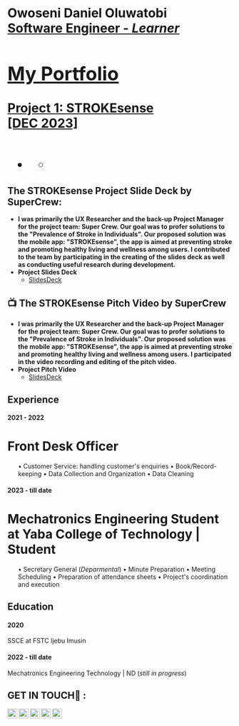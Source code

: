 <h1>Owoseni Daniel Oluwatobi<br/><a href="">Software Engineer - <i>Learner</i>

<h2>My Portfolio</h2>
  <b>Project 1: STROKEsense</b> <br>
   [DEC 2023]

<h2> </h2>

- <b> </b>
  - [ ]()

<h2>The STROKEsense Project Slide Deck by SuperCrew:</h2>

- <b>I was primarily the UX Researcher and the back-up Project Manager for the project team: Super Crew. Our goal was to profer solutions to the "Prevalence of Stroke in Individuals".
  Our proposed  solution was the mobile app: "STROKEsense", the app is aimed at preventing stroke and promoting healthy living and wellness among users. I contributed to the team by participating in the creating of the slides deck as well as conducting useful research during development. </b>
- <b>Project Slides Deck</b>
  - [SlidesDeck](https://tome.app/supercrew/strokesense-health-awareness-app-clq7xm0zx03w6o261xslvjt5o)
<h2>📺 The STROKEsense Pitch Video by SuperCrew</h2>

- <b>I was primarily the UX Researcher and the back-up Project Manager for the project team: Super Crew. Our goal was to profer solutions to the "Prevalence of Stroke in Individuals".
  Our proposed  solution was the mobile app: "STROKEsense", the app is aimed at preventing stroke and promoting healthy living and wellness among users. I participated in the video recording and editing of the pitch video. </b>
- <b>Project Pitch Video</b>
  - [SlidesDeck](https://www.youtube.com/watch?v=5yKmj6Pz5Y0)

<h2>Experience</h2>
<h4>2021 - 2022</h4>
<h1>Front Desk Officer</h1>
<ul>
  • Customer Service: handling customer's enquiries  • Book/Record-keeping  • Data Collection and Organization  • Data Cleaning
</ul>

<h4>2023 - till date</h4>
<h1>Mechatronics Engineering Student at Yaba College of Technology  | Student</h1>
<ul>
  • Secretary General (<i>Deparmental</i>)  • Minute Preparation  • Meeting Scheduling  • Preparation of attendance sheets  • Project's coordination and execution
</ul>

<h2>Education</h2>
<h4>2020</h4>
<p>SSCE at FSTC Ijebu Imusin</p>
<h4>2022 - till date</h4>
<p>Mechatronics Engineering Technology | ND (<i>still in progress</i>)</p>

<h2>  GET IN TOUCH🤳  :</h2>

[<img align="left" alt="OwoseniDaniel | YouTube" width="22px" src="https://cdn.jsdelivr.net/npm/simple-icons@v3/icons/gmail.svg" />][gmail]
[<img align="left" alt="OwoseniDaniel | Twitter" width="22px" src="https://cdn.jsdelivr.net/npm/simple-icons@v3/icons/twitter.svg" />][twitter]
[<img align="left" alt="OwoseniDaniel | LinkedIn" width="22px" src="https://cdn.jsdelivr.net/npm/simple-icons@v3/icons/linkedin.svg" />][linkedin]
[<img align="left" alt="OwoseniDaniel | Instagram" width="22px" src="https://cdn.jsdelivr.net/npm/simple-icons@v3/icons/instagram.svg" />][instagram]
[<img align="left" alt="OwoseniDaniel | Instagram" width="22px" src="https://cdn.jsdelivr.net/npm/simple-icons@v3/icons/youtube.svg" />][youtube]

[twitter]: https://twitter.com/Darnedest11
[youtube]: https://www.youtube.com/@Oluwatobyy
[instagram]: https://www.instagram.com/_darndest/
[linkedin]: https://linkedin.com/in/owoseni-daniel
[gmail]: mailto:owosenidaniel13@gmail.com

<!--
**joshmadakor1/joshmadakor1** is a ✨ _special_ ✨ repository because its `README.md` (this file) appears on your GitHub profile.

Here are some ideas to get you started:

- 🔭 I’m currently working on ...
- 🌱 I’m currently learning ...
- 👯 I’m looking to collaborate on ...
- 🤔 I’m looking for help with ...
- 💬 Ask me about ...
- 📫 How to reach me: ...
- 😄 Pronouns: ...
- ⚡ Fun fact: ...
-->
